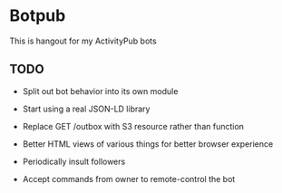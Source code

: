 # Botpub

This is hangout for my ActivityPub bots

## TODO

* Split out bot behavior into its own module

* Start using a real JSON-LD library

* Replace GET /outbox with S3 resource rather than function

* Better HTML views of various things for better browser experience

* Periodically insult followers

* Accept commands from owner to remote-control the bot

